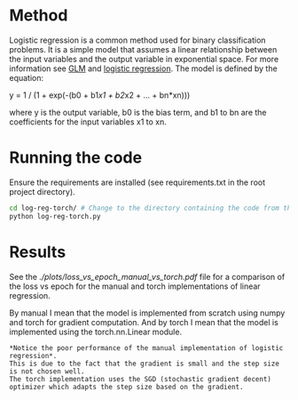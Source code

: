 # Method

Logistic regression is a common method used for binary classification problems.
It is a simple model that assumes a linear relationship between the input variables and the output variable in
exponential space. For more information see [GLM](https://en.wikipedia.org/wiki/Generalized_linear_model) and [logistic regression](https://en.wikipedia.org/wiki/Logistic_regression).
The model is defined by the equation:

y = 1 / (1 + exp(-(b0 + b1*x1 + b2*x2 + ... + bn*xn)))

where y is the output variable, b0 is the bias term, and b1 to bn are the coefficients for the input variables x1 to xn.

# Running the code
Ensure the requirements are installed (see requirements.txt in the root project directory).

```bash
cd log-reg-torch/ # Change to the directory containing the code from the root project directory
python log-reg-torch.py
```

# Results
See the *./plots/loss_vs_epoch_manual_vs_torch.pdf* file for a comparison of the loss vs epoch for the manual and torch implementations of linear regression.

By manual I mean that the model is implemented from scratch using numpy and torch for gradient computation. 
And by torch I mean that the model is implemented using the torch.nn.Linear module.

```text
*Notice the poor performance of the manual implementation of logistic regression*. 
This is due to the fact that the gradient is small and the step size is not chosen well.
The torch implementation uses the SGD (stochastic gradient decent) optimizer which adapts the step size based on the gradient.
```
